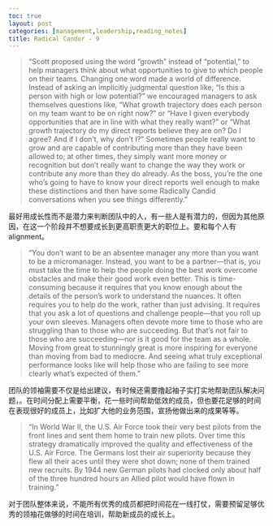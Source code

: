 ```yaml
---
toc: true
layout: post
categories: [management,leadership,reading_notes]
title: Radical Candor - 9
---
```

> “Scott proposed using the word “growth” instead of “potential,” to help managers think about what opportunities to give to which people on their teams. Changing one word made a world of difference. Instead of asking an implicitly judgmental question like, “Is this a person with high or low potential?” we encouraged managers to ask themselves questions like, “What growth trajectory does each person on my team want to be on right now?” or “Have I given everybody opportunities that are in line with what they really want?” or “What growth trajectory do my direct reports believe they are on? Do I agree? And if I don’t, why don’t I?” Sometimes people really want to grow and are capable of contributing more than they have been allowed to; at other times, they simply want more money or recognition but don’t really want to change the way they work or contribute any more than they do already. As the boss, you’re the one who’s going to have to know your direct reports well enough to make these distinctions and then have some Radically Candid conversations when you see things differently.”

最好用成长性而不是潜力来判断团队中的人，有一些人是有潜力的，但因为其他原因，在这一个阶段并不想要成长到更高职责更大的职位上。要和每个人有alignment。

> “You don’t want to be an absentee manager any more than you want to be a micromanager. Instead, you want to be a partner—that is, you must take the time to help the people doing the best work overcome obstacles and make their good work even better. This is time-consuming because it requires that you know enough about the details of the person’s work to understand the nuances. It often requires you to help do the work, rather than just advising. It requires that you ask a lot of questions and challenge people—that you roll up your own sleeves.
Managers often devote more time to those who are struggling than to those who are succeeding. But that’s not fair to those who are succeeding—nor is it good for the team as a whole. Moving from great to stunningly great is more inspiring for everyone than moving from bad to mediocre. And seeing what truly exceptional performance looks like will help those who are failing to see more clearly what’s expected of them.”

团队的领袖需要不仅是给出建议，有时候还需要撸起袖子实打实地帮助团队解决问题，。在时间分配上需要平衡，花一些时间帮助低效的成员，但也要花足够的时间在表现很好的成员上，比如扩大他的业务范围，宣扬他做出来的成果等等。

> “In World War II, the U.S. Air Force took their very best pilots from the front lines and sent them home to train new pilots. Over time this strategy dramatically improved the quality and effectiveness of the U.S. Air Force. The Germans lost their air superiority because they flew all their aces until they were shot down; none of them trained new recruits. By 1944 new German pilots had clocked only about half of the three hundred hours an Allied pilot would have flown in training.”

对于团队整体来说，不能所有优秀的成员都把时间花在一线打仗，需要预留足够优秀的领袖花做够的时间在培训，帮助新成员的成长上。
